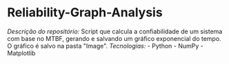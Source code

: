 # Reliability-Graph-Analysis
*Descrição do repositório:*  Script que calcula a confiabilidade de um sistema com base no MTBF, gerando e salvando um gráfico exponencial do tempo. O gráfico é salvo na pasta "Image".   *Tecnologias:* - Python - NumPy - Matplotlib
